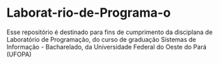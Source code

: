 # Laborat-rio-de-Programa-o
Esse repositório é destinado para fins de cumprimento da disciplana de Laboratório de Programação, do curso de graduação Sistemas de Informação - Bacharelado, da Universidade Federal do Oeste do Pará (UFOPA)
